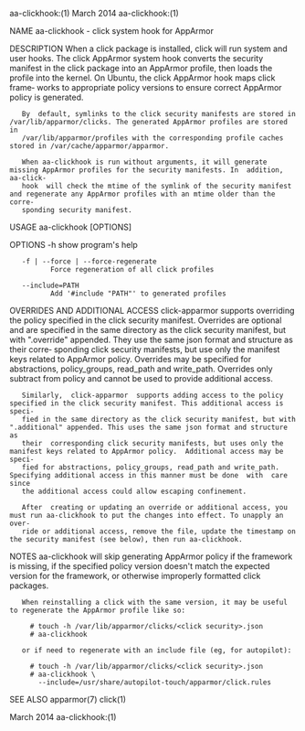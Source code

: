 aa-clickhook:(1)                                                    March 2014                                                    aa-clickhook:(1)

NAME
       aa-clickhook - click system hook for AppArmor

DESCRIPTION
       When  a  click package is installed, click will run system and user hooks. The click AppArmor system hook converts the security manifest in
       the click package into an AppArmor profile, then loads the profile into the kernel. On Ubuntu, the click AppArmor hook  maps  click  frame‐
       works to appropriate policy versions to ensure correct AppArmor policy is generated.

       By  default, symlinks to the click security manifests are stored in /var/lib/apparmor/clicks. The generated AppArmor profiles are stored in
       /var/lib/apparmor/profiles with the corresponding profile caches stored in /var/cache/apparmor/apparmor.

       When aa-clickhook is run without arguments, it will generate missing AppArmor profiles for the security manifests. In  addition,  aa-click‐
       hook  will check the mtime of the symlink of the security manifest and regenerate any AppArmor profiles with an mtime older than the corre‐
       sponding security manifest.

USAGE
       aa-clickhook [OPTIONS]

OPTIONS
       -h     show program's help

       -f | --force | --force-regenerate
              Force regeneration of all click profiles

       --include=PATH
              Add '#include "PATH"' to generated profiles

OVERRIDES AND ADDITIONAL ACCESS
       click-apparmor supports overriding the policy specified in the click security manifest. Overrides are optional and  are  specified  in  the
       same  directory  as the click security manifest, but with ".override" appended. They use the same json format and structure as their corre‐
       sponding click security manifests, but use only the manifest keys related to AppArmor policy. Overrides may be specified for  abstractions,
       policy_groups, read_path and write_path. Overrides only subtract from policy and cannot be used to provide additional access.

       Similarly,  click-apparmor  supports adding access to the policy specified in the click security manifest. This additional access is speci‐
       fied in the same directory as the click security manifest, but with ".additional" appended. This uses the same json format and structure as
       their  corresponding click security manifests, but uses only the manifest keys related to AppArmor policy.  Additional access may be speci‐
       fied for abstractions, policy_groups, read_path and write_path. Specifying additional access in this manner must be done  with  care  since
       the additional access could allow escaping confinement.

       After  creating or updating an override or additional access, you must run aa-clickhook to put the changes into effect. To unapply an over‐
       ride or additional access, remove the file, update the timestamp on the security manifest (see below), then run aa-clickhook.

NOTES
       aa-clickhook will skip generating AppArmor policy if the framework is missing, if the specified policy version doesn't match  the  expected
       version for the framework, or otherwise improperly formatted click packages.

       When reinstalling a click with the same version, it may be useful to regenerate the AppArmor profile like so:

         # touch -h /var/lib/apparmor/clicks/<click security>.json
         # aa-clickhook

       or if need to regenerate with an include file (eg, for autopilot):

         # touch -h /var/lib/apparmor/clicks/<click security>.json
         # aa-clickhook \
           --include=/usr/share/autopilot-touch/apparmor/click.rules

SEE ALSO
       apparmor(7) click(1)

March 2014                                                                                                                        aa-clickhook:(1)
